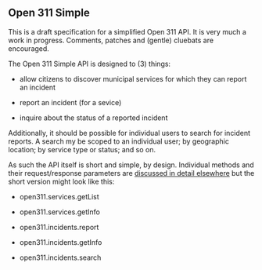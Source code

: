 Open 311 Simple
--

This is a draft specification for a simplified Open 311 API. It is very much a
work in progress. Comments, patches and (gentle) cluebats are encouraged.

The Open 311 Simple API is designed to (3) things:

* allow citizens to discover municipal services for which they can report an
  incident

* report an incident (for a sevice)

* inquire about the status of a reported incident

Additionally, it should be possible for individual users to search for incident
reports. A search my be scoped to an individual user; by geographic location; by
service type or status; and so on.

As such the API itself is short and simple, by design. Individual methods and
their request/response parameters are [discussed in detail elsewhere](https://github.com/straup/open311-simple/blob/master/api-methods.md) but the
short version might look like this:

* open311.services.getList

* open311.services.getInfo

* open311.incidents.report

* open311.incidents.getInfo

* open311.incidents.search
